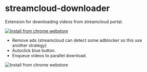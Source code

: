 # streamcloud-downloader
Extension for downloading videos from streamcloud portal.

[![Install from chrome webstore](https://developer.chrome.com/webstore/images/ChromeWebStore_BadgeWBorder_v2_206x58.png)](https://chrome.google.com/webstore/detail/streamcloud-downloader/fmepjfjadbmbfddccdeokgopiinchnhm)

- Remove ads (streamcloud can detect some adblocker so this use another strategy)
- Autoclick blue button.
- Enqueue videos to parallel download.

![Install from chrome webstore](https://lh3.googleusercontent.com/8QU3R5t-98Axpa2LGE5ysHBRsgCNWemTpgInhldmhIfnrB4hfaJEpmRyu4zZu5C7XQXluAtKmA=w640-h400-e365)
